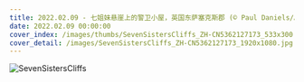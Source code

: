 ```yaml
---
title: 2022.02.09 - 七姐妹悬崖上的警卫小屋，英国东萨塞克斯郡 (© Paul Daniels/Alamy)
date: 2022.02.09 00:00:00
cover_index: /images/thumbs/SevenSistersCliffs_ZH-CN5362127173_533x300.jpg
cover_detail: /images/SevenSistersCliffs_ZH-CN5362127173_1920x1080.jpg
---
```


![SevenSistersCliffs](/images/SevenSistersCliffs_ZH-CN5362127173_1920x1080.jpg)
